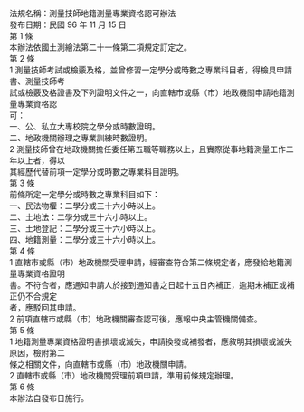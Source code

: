 法規名稱：測量技師地籍測量專業資格認可辦法  
發布日期：民國 96 年 11 月 15 日  
第 1 條  
本辦法依國土測繪法第二十一條第二項規定訂定之。  
第 2 條  
1 測量技師考試或檢覈及格，並曾修習一定學分或時數之專業科目者，得檢具申請書、測量技師考  
試或檢覈及格證書及下列證明文件之一，向直轄市或縣（市）地政機關申請地籍測量專業資格認  
可：  
一、公、私立大專校院之學分或時數證明。  
二、地政機關辦理之專業訓練時數證明。  
2 測量技師曾在地政機關擔任委任第五職等職務以上，且實際從事地籍測量工作二年以上者，得以  
其經歷代替前項一定學分或時數之專業科目證明。  
第 3 條  
前條所定一定學分或時數之專業科目如下：  
一、民法物權：二學分或三十六小時以上。  
二、土地法：二學分或三十六小時以上。  
三、土地登記：二學分或三十六小時以上。  
四、地籍測量：二學分或三十六小時以上。  
第 4 條  
1 直轄市或縣（市）地政機關受理申請，經審查符合第二條規定者，應發給地籍測量專業資格證明  
書。不符合者，應通知申請人於接到通知書之日起十五日內補正，逾期未補正或補正仍不合規定  
者，應駁回其申請。  
2 前項直轄市或縣（市）地政機關審查認可後，應報中央主管機關備查。  
第 5 條  
1 地籍測量專業資格證明書損壞或滅失，申請換發或補發者，應敘明其損壞或滅失原因，檢附第二  
條之相關文件，向直轄市或縣（市）地政機關申請。  
2 直轄市或縣（市）地政機關受理前項申請，準用前條規定辦理。  
第 6 條  
本辦法自發布日施行。  


